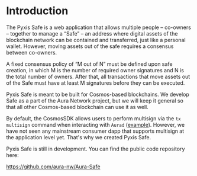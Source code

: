 # Introduction

The Pyxis Safe is a web application that allows multiple people – co-owners – together to manage a “Safe” – an address where digital assets of the blockchain network can be contained and transferred, just like a personal wallet. However, moving assets out of the safe requires a consensus between co-owners.

A fixed consensus policy of “M out of N” must be defined upon safe creation, in which M is the number of required owner signatures and N is the total number of owners. After that, all transactions that move assets out of the Safe must have at least M signatures before they can be executed.

Pyxis Safe is meant to be built for Cosmos-based blockchains. We develop Safe as a part of the Aura Network project, but we will keep it general so that all other Cosmos-based blockchain can use it as well.

By default, the CosmosSDK allows users to perform multisign via the `tx multisign` command when interacting with `Aurad` ([example](https://docs.cosmos.network/master/run-node/txs.html#signing-with-multiple-signers)). However, we have not seen any mainstream consumer dapp that supports multisign at the application level yet. That's why we created Pyxis Safe.

Pyxis Safe is still in development. You can find the public code repository here:

https://github.com/aura-nw/Aura-Safe
